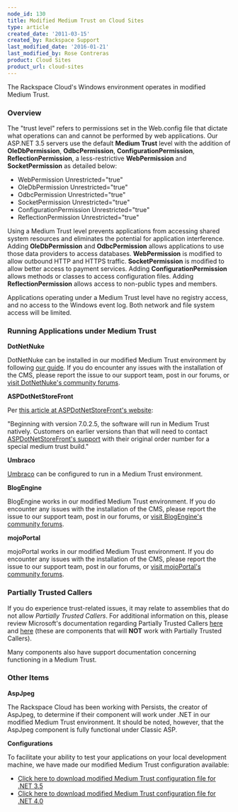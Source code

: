 ```yaml
---
node_id: 130
title: Modified Medium Trust on Cloud Sites
type: article
created_date: '2011-03-15'
created_by: Rackspace Support
last_modified_date: '2016-01-21'
last_modified_by: Rose Contreras
product: Cloud Sites
product_url: cloud-sites
---
```


The Rackspace Cloud's Windows environment operates in modified Medium
Trust.

### Overview

The "trust level" refers to permissions set in the Web.config file that
dictate what operations can and cannot be performed by web applications.
Our ASP.NET 3.5 servers use the default **Medium Trust** level with the
addition of **OleDbPermission**, **OdbcPermission**,
**ConfigurationPermission**, **ReflectionPermission**, a
less-restrictive **WebPermission** and **SocketPermission** as detailed
below:

-   WebPermission Unrestricted="true"
-   OleDbPermission Unrestricted="true"
-   OdbcPermission Unrestricted="true"
-   SocketPermission Unrestricted="true"
-   ConfigurationPermission Unrestricted="true"
-   ReflectionPermission Unrestricted="true"

Using a Medium Trust level prevents applications from accessing shared
system resources and eliminates the potential for application
interference. Adding **OleDbPermission** and **OdbcPermission** allows
applications to use those data providers to access databases.
**WebPermission** is modified to allow outbound HTTP and HTTPS traffic.
**SocketPermission** is modified to allow better access to payment
services. Adding **ConfigurationPermission** allows methods or classes
to access configuration files. Adding **ReflectionPermission** allows
access to non-public types and members.

Applications operating under a Medium Trust level have no registry
access, and no access to the Windows event log. Both network and file
system access will be limited.

### Running Applications under Medium Trust

**DotNetNuke**

DotNetNuke can be installed in our modified Medium Trust environment by
following [our guide](/how-to/install-dotnetnuke-on-cloud-sites). If you do
encounter any issues with the installation of the CMS, please report the
issue to our support team, post in our forums, or [visit DotNetNuke's community forums](http://www.dotnetnuke.com/tabid/795/default.aspx).

**ASPDotNetStoreFront**

Per [this article at ASPDotNetStoreFront's website](https://support.aspdotnetstorefront.com/index.php?_m=knowledgebase&_a=viewarticle&kbarticleid=105):

"Beginning with version 7.0.2.5, the software will run in Medium Trust
natively. Customers on earlier versions than that will need to contact
[ASPDotNetStoreFront's support](http://www.aspdotnetstorefront.com/t-support.aspx)
with their original order number for a special medium trust build."

**Umbraco**

[Umbraco](http://umbraco.com/) can be configured to run in a Medium
Trust environment.

**BlogEngine**

BlogEngine works in our modified Medium Trust environment. If you do
encounter any issues with the installation of the CMS, please report the
issue to our support team, post in our forums, or [visit BlogEngine's community forums](http://www.codeplex.com/blogengine/Thread/List.aspx).

**mojoPortal**

mojoPortal works in our modified Medium Trust environment. If you do
encounter any issues with the installation of the CMS, please report the
issue to our support team, post in our forums, or [visit mojoPortal's community forums](http://www.mojoportal.com/forums.aspx).

### Partially Trusted Callers

If you do experience trust-related issues, it may relate to assemblies
that do not allow *Partially Trusted Callers*. For additional
information on this, please review Microsoft's documentation regarding
Partially Trusted Callers
[here](http://msdn.microsoft.com/en-us/library/wyts434y.aspx)
and
[here](http://msdn.microsoft.com/en-us/library/ms364059%28VS.80%29.aspx#prtltrstpro_topic7)
(these are components that will **NOT** work with Partially Trusted
Callers).

Many components also have support documentation concerning functioning
in a Medium Trust.

### Other Items

**AspJpeg**

The Rackspace Cloud has been working with Persists, the creator of
AspJpeg, to determine if their component will work under .NET in our
modified Medium Trust environment. It should be noted, however, that the
AspJpeg component is fully functional under Classic ASP.

**Configurations**

To facilitate your ability to test your applications on your local
development machine, we have made our modified Medium Trust
configuration available:

-   [Click here to download modified Medium Trust configuration file for .NET 3.5](http://c4959820.r20.cf2.rackcdn.com/web_customtrust.config)
-   [Click here to download modified Medium Trust configuration file for .NET 4</span>.0](http://c4959820.r20.cf2.rackcdn.com/web_custom40.config)
